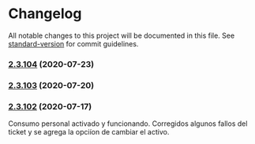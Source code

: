 # Changelog

All notable changes to this project will be documented in this file. See [standard-version](https://github.com/conventional-changelog/standard-version) for commit guidelines.

### [2.3.104](https://github.com/dobleamarilla/tocGameV2/compare/v2.3.103...v2.3.104) (2020-07-23)

### [2.3.103](https://github.com/dobleamarilla/tocGameV2/compare/v2.3.102...v2.3.103) (2020-07-20)

### [2.3.102](https://github.com/dobleamarilla/tocGameV2/compare/v2.3.101...v2.3.102) (2020-07-17)

Consumo personal activado y funcionando. Corregidos algunos fallos del ticket y se agrega la opciíon de cambiar el activo.